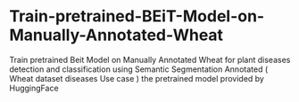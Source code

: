 # Train-pretrained-BEiT-Model-on-Manually-Annotated-Wheat
Train pretrained Beit Model on Manually Annotated Wheat for plant diseases detection and classification using Semantic Segmentation  Annotated ( Wheat dataset diseases Use case )
the pretrained model provided by HuggingFace 
